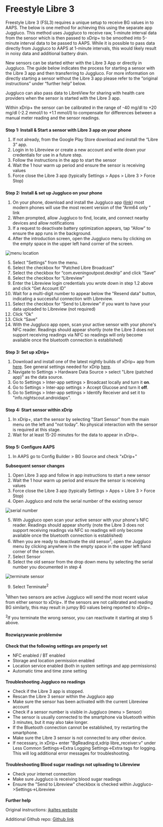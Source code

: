 # **Freestyle Libre 3**

Freestyle Libre 3 (FSL3) requires a unique setup to receive BG values in to AAPS. The below is one method for achieving this using the separate app Juggluco. This method uses Juggluco to receive raw, 1-minute interval data from the sensor which is then passed to xDrip+ to be smoothed into 5-minute interval data to be passed to AAPS. While it is possible to pass data directly from Juggluco to AAPS at 1-minute intervals, this would likely result in noisy data and additional battery drain.

New sensors can be started either with the Libre 3 App or directly in Juggluco. The guide below indicates the process for starting a sensor with the Libre 3 app and then transferring to Juggluco. For more information on directly starting a sensor without the Libre 3 app please refer to the “original instructions” under “further help” below.

Juggluco can also pass data to LibreView for sharing with health care providers when the sensor is started with the Libre 3 app.

Within xDrip+ the sensor can be calibrated in the range of -40 mg/dl to +20 mg/dl (-2.2 mmol/l to +1.1 mmol/l) to compensate for differences between a manual meter reading and the sensor readings.


###
**Step 1: Install & Start a sensor with Libre 3 app on your phone**



1. If not already, from the Google Play Store download and install the “Libre 3” app.
2. Login in to Libreview or create a new account and write down your credentials for use in a future step.
3. Follow the instructions in the app to start the sensor
4. Wait the 1 hour warm up period and ensure the sensor is receiving values
5. Force close the Libre 3 app (typically Settings > Apps > Libre 3 > Force Stop)

###
**Step 2: Install & set up Juggluco on your phone**

1. On your phone, download and install the Juggluco app ([link](https://www.juggluco.nl/Juggluco/download.html)) most modern phones will use the most recent version of the “Arm64 only ” link
2. When prompted, allow Juggluco to find, locate, and connect nearby devices and allow notifications
3. If a request to deactivate battery optimization appears, tap "Allow" to ensure the app runs in the background.
4. After the introduction screen, open the Juggluco menu by clicking on the empty space in the upper left hand corner of the screen.

![menu location](https://github.com/openaps/AndroidAPSdocs/assets/13263947/a8378ec5-050a-44ac-b0e2-e84989691050)


5. Select "Settings" from the menu.
6. Select the checkbox for “Patched Libre Broadcast”
7. Select the checkbox for “com.eveningoutpost.dexdrip” and click “Save”
8. Select the checkbox for “Libreview”
9. Enter the Libreview login credentials you wrote down in step 1.2 above and click “Get Account ID”
10. Wait for a multi-digit number to appear below the "Resend data" button, indicating a successful connection with Libreview.
11. Select the checkbox for “Send to Libreview” if you want to have your data uploaded to Libreview (not required)
12. Click “Ok”
13. Click “Save”
14. With the Juggluco app open, scan your active sensor with your phone's NFC reader. Readings should appear shortly (note the Libre 3 does not support receiving readings via NFC so readings will only become available once the bluetooth connection is established)

###
**Step 3: Set up xDrip+**

1. Download and install one of the latest nightly builds of xDrip+ app from [here](https://github.com/NightscoutFoundation/xDrip/releases). See general settings needed for xDrip [here](https://androidaps.readthedocs.io/en/latest/Configuration/xdrip.html).
2. Navigate to Settings > Hardware Data Source >  select "Libre (patched app)" as the data source.
3. Go to Settings > Inter-app settings > Broadcast locally and turn it **on**.
4. Go to Settings > Inter-app settings > Accept Glucose and turn it **off**.
5. Go to Settings > Inter-app settings > Identify Receiver and set it to "info.nightscout.androidaps".

###
**Step 4: Start sensor within xDrip**

1. In xDrip+, start the sensor by selecting "Start Sensor" from the main menu on the left and "not today". No physical interaction with the sensor is required at this stage.
2. Wait for at least 15-20 minutes for the data to appear in xDrip+.

###
**Step 5: Configure AAPS**

1. In AAPS go to Config Builder > BG Source and check "xDrip+"

**Subsequent sensor changes**

1. Open Libre 3 app and follow in app instructions to start a new sensor
2. Wait the 1 hour warm up period and ensure the sensor is receiving values
3. Force close the Libre 3 app (typically Settings > Apps > Libre 3 > Force Stop)
4. Open Juggluco and note the serial number of the existing sensor

![serial number](https://github.com/openaps/AndroidAPSdocs/assets/13263947/a159dd53-9f7c-4277-9d4b-bcf175dadd38)

5. With Juggluco open scan your active sensor with your phone's NFC reader. Readings should appear shortly (note the Libre 3 does not support receiving readings via NFC so readings will only become available once the bluetooth connection is established)
6. When you are ready to deactivate the old sensor<sup>1</sup>, open the Juggluco menu by clicking anywhere in the empty space in the upper left hand corner of the screen.
7. Select Sensor
8. Select the old sensor from the drop down menu by selecting the serial number you documented in step 4

![terminate sensor](https://github.com/openaps/AndroidAPSdocs/assets/13263947/80a8918e-aa4a-42bb-9ef9-1e062e1d650f)

9. Select Terminate<sup>2</sup>

<sup>1</sup>When two sensors are active Juggluco will send the most recent value from either sensor to xDrip+. If the sensors are not calibrated and reading BG similarly, this may result in jumpy BG values being reported to xDrip+.

<sup>2</sup>If you terminate the wrong sensor, you can reactivate it starting at step 5 above.


###
**Rozwiązywanie problemów**


####
**Check that the following settings are properly set**



* NFC enabled / BT enabled
* Storage and location permission enabled
* Location service enabled (both in system settings and app permissions)
* Automatic time and time zone setting

####
**Troubleshooting Juggluco no readings**

* Check if the Libre 3 app is stopped.
* Rescan the Libre 3 sensor within the Juggluco app
* Make sure the sensor has been activated with the current Libreview account
* Check if a sensor number is visible in Juggluco (menu > Sensor)
* The sensor is usually connected to the smartphone via bluetooth within 3 minutes, but it may also take longer.
* If the Bluetooth connection cannot be established, try restarting the smartphone.
* Make sure the Libre 3 sensor is not connected to any other device.
* If necessary, in xDrip+ enter "BgReading:d,xdrip libre_receiver:v" under Less Common Settings->Extra Logging Settings->Extra tags for logging. This will log additional error messages for troubleshooting.

####
**Troubleshooting Blood sugar readings not uploading to Libreview**

* Check your internet connection
* Make sure Juggluco is receiving blood sugar readings
* Ensure the "Send to Libreview" checkbox is checked within Juggluco->Settings->Libreview

####
**Further help**


Original instructions: [jkaltes website](http://jkaltes.byethost16.com/Juggluco/libre3/)

Additional Github repo: [Github link](https://github.com/maheini/FreeStyle-Libre-3-patch)
